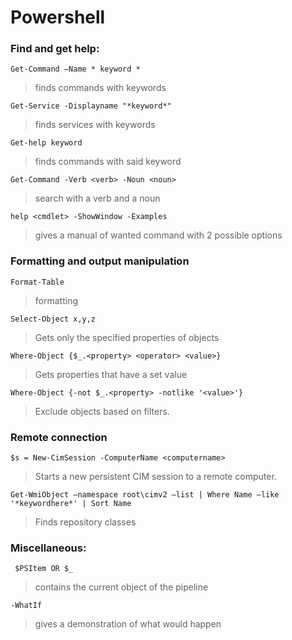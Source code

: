 # Powershell

### **Find and get help:**
```Get-Command –Name * keyword *``` 
> finds commands with keywords

```Get-Service -Displayname "*keyword*" ``` 
> finds services with keywords

```Get-help keyword ``` 
> finds commands with said keyword

``` Get-Command -Verb <verb> -Noun <noun> ``` 
>search with a verb and a noun

```help <cmdlet> -ShowWindow -Examples```
> gives a manual of wanted command with 2 possible options

### **Formatting and output manipulation**
```Format-Table```
> formatting

```Select-Object x,y,z```
> Gets only the specified properties of objects

```Where-Object {$_.<property> <operator> <value>}```
> Gets properties that have a set value

```Where-Object {-not $_.<property> -notlike '<value>'}```
> Exclude objects based on filters. 

### **Remote connection**
```$s = New-CimSession -ComputerName <computername>```
> Starts a new persistent CIM session to a remote computer.

```Get-WmiObject –namespace root\cimv2 –list | Where Name –like '*keywordhere*' | Sort Name```
> Finds repository classes

### **Miscellaneous:**
``` $PSItem OR $_```
> contains the current object of the pipeline

```-WhatIf ```
> gives a demonstration of what would happen


